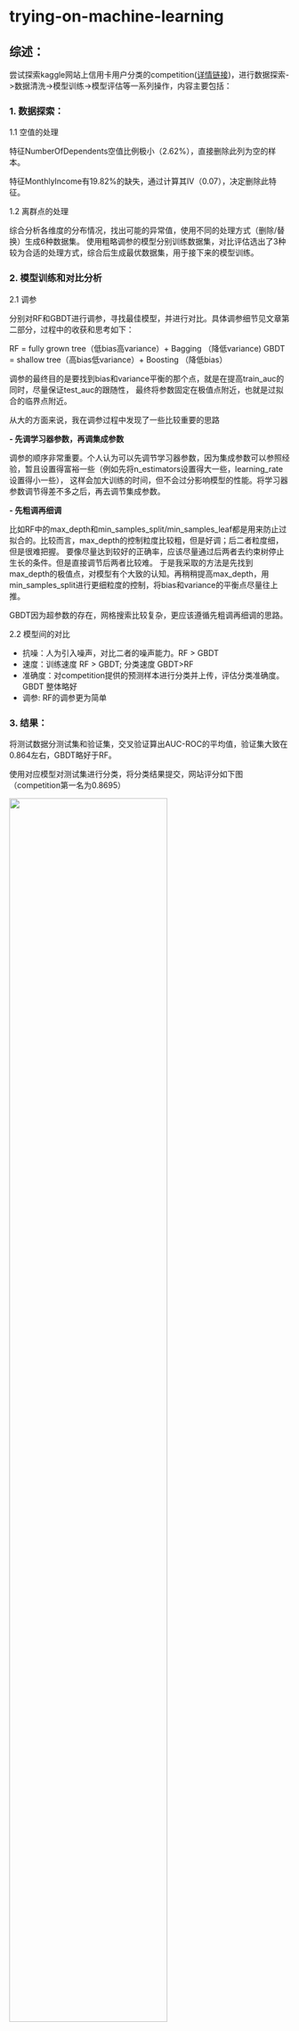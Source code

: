 # trying-on-machine-learning

## 综述：
尝试探索kaggle网站上信用卡用户分类的competition([详情链接](https://www.kaggle.com/c/GiveMeSomeCredit/overview))，进行数据探索->数据清洗->模型训练->模型评估等一系列操作，内容主要包括：


### 1. 数据探索：
    
   1.1 空值的处理
   
   特征NumberOfDependents空值比例极小（2.62%），直接删除此列为空的样本。
   
   特征MonthlyIncome有19.82%的缺失，通过计算其IV（0.07），决定删除此特征。
   
   1.2 离群点的处理
   
   综合分析各维度的分布情况，找出可能的异常值，使用不同的处理方式（删除/替换）生成6种数据集。
   使用粗略调参的模型分别训练数据集，对比评估选出了3种较为合适的处理方式，综合后生成最优数据集，用于接下来的模型训练。

### 2. 模型训练和对比分析

2.1 调参

分别对RF和GBDT进行调参，寻找最佳模型，并进行对比。具体调参细节见文章第二部分，过程中的收获和思考如下：

RF = fully grown tree（低bias高variance）+ Bagging （降低variance)
GBDT = shallow tree（高bias低variance）+ Boosting （降低bias）

调参的最终目的是要找到bias和variance平衡的那个点，就是在提高train_auc的同时，尽量保证test_auc的跟随性，
最终将参数固定在极值点附近，也就是过拟合的临界点附近。

从大的方面来说，我在调参过程中发现了一些比较重要的思路

**- 先调学习器参数，再调集成参数**

调参的顺序非常重要。个人认为可以先调节学习器参数，因为集成参数可以参照经验，暂且设置得富裕一些（例如先将n_estimators设置得大一些，learning_rate设置得小一些），
这样会加大训练的时间，但不会过分影响模型的性能。将学习器参数调节得差不多之后，再去调节集成参数。

**- 先粗调再细调**

比如RF中的max_depth和min_samples_split/min_samples_leaf都是用来防止过拟合的。比较而言，max_depth的控制粒度比较粗，但是好调；后二者粒度细，但是很难把握。
要像尽量达到较好的正确率，应该尽量通过后两者去约束树停止生长的条件。但是直接调节后两者比较难。
于是我采取的方法是先找到max_depth的极值点，对模型有个大致的认知。再稍稍提高max_depth，用min_samples_split进行更细粒度的控制，将bias和variance的平衡点尽量往上推。

GBDT因为超参数的存在，网格搜索比较复杂，更应该遵循先粗调再细调的思路。



2.2 模型间的对比
    
   - 抗噪：人为引入噪声，对比二者的噪声能力。RF > GBDT
   - 速度：训练速度 RF > GBDT; 分类速度 GBDT>RF
   - 准确度：对competition提供的预测样本进行分类并上传，评估分类准确度。GBDT 整体略好
   - 调参: RF的调参更为简单
   

### 3. 结果：

将测试数据分测试集和验证集，交叉验证算出AUC-ROC的平均值，验证集大致在0.864左右，GBDT略好于RF。

使用对应模型对测试集进行分类，将分类结果提交，网站评分如下图（competition第一名为0.8695）

<img src="https://github.com/IggyGao/trying-on-machine-learning/blob/master/pictures/my_score.jpg?raw=true" width="75%" >

### 4. 文件列表

    comparator.py  ------------ 对比器，用于生成各模型/数据集的ROC列表、对比图
    data_explore.py  ---------- 数据处理
    rf_tuning.py  ------------- 随机森林调参 
    gbdt_tuning.py  ----------- GBDT调参  
    iv_calculator.py ---------- IV计算器
    gbdt_vs_rf ---------------- 调参后模型对比脚本
   
   
   <br/>
   
## 具体处理和数据支撑

### 一、数据探索

   共11维数据，150000个样本。通过describe函数查看大致情况，并加以分析。主要处理如下。

<!--#### 1. 数据描述

|           |  SeriousDlqin2yrs | Revolving<br>Utilization<br>OfUnsecuredLines  |age | NumberOfTime<br>30-59Days<br>PastDueNotWorse    |  DebtRatio | MonthlyIncome | NumberOfOpen<br>CreditLines<br>AndLoans|NumberOfTimes<br>90DaysLate  |NumberRealEstate<br>LoansOrLines|NumberOfTime<br>60-89Days<br>PastDueNotWorse | NumberOfDependents  |
| ------ | ------ | ------ | ----- | ---------| -----------|------|-------|------|--------|----|-----|
|count  |150000.000000  |150000.000000 |  150000.000000     |  150000.000000 | 150000.000000  |  1.202690e+05 |150000.000000  | 150000.000000 |   150000.000000 | 150000.000000  |     146076.000000 | 
|mean  |    0.066840 |    6.048438  |  52.295207     |    0.421033    | 353.005076   |   6.670221e+03        | 8.452760   |0.265973      |  1.018240  |  0.240387     |       0.757222  |
|std      |   0.249746   | 249.755371   |14.771866   |   4.192781   | 2037.818523  |    1.438467e+04     |  5.145951   |  4.169304   | 1.129771   | 4.155179     |       1.115086  |
|min  |  0.000000   |  0.000000   | 0.000000        |       0.000000      | 0.000000   |    0.000000e+00         |  0.000000  | 0.000000 |   0.000000 |    0.000000  |          0.000000  |
|25%     | 0.000000    | 0.029867   |  41.000000    |     0.000000     |  0.175074   |3.400000e+03              | 5.000000 | 0.000000 |  0.000000   |0.000000    |        0.000000  |
|50%     | 0.000000     | 0.154181   | 52.000000     |          0.000000    |   0.366508    |5.400000e+03     |  8.000000 | 0.000000  |  1.000000 | 0.000000 |           0.000000  |
|75%   | 0.000000   | 0.559046   |63.000000          |    0.000000  |     0.868254   |  8.249000e+03  |   11.000000  |0.000000   |   2.000000   | 0.000000    |        1.000000  |
|max    |1.000000    |50708.000000   |109.000000       |  98.000000  |329664.000000 |  3.008750e+06  |    58.000000 | 98.000000   |  54.000000|    98.000000   |        20.000000  |-->


#### 1. 空值

|  列名     |缺失值占比（%）|
| ------ | ------ | 
|SeriousDlqin2yrs                        |0.000000
|RevolvingUtilizationOfUnsecuredLines     |0.000000
|age                                      |0.000000
|NumberOfTime30-59DaysPastDueNotWorse     |0.000000
|DebtRatio                                |0.000000
|MonthlyIncome                           |19.820667
|NumberOfOpenCreditLinesAndLoans         |0.000000
|NumberOfTimes90DaysLate                  |0.000000
|NumberRealEstateLoansOrLines             |0.000000
|NumberOfTime60-89DaysPastDueNotWorse     |0.000000
|NumberOfDependents                       |2.616000

NumberOfDependents占比极其小，直接删除。

MonthlyIncome有接近20%的缺失，缺失量很大，可以考虑用中位数/平均值填充 或 直接删除此列数据。

为了确定处理方法，选择合适的分组，编写代码计算IV，结果见下图。最终IV = 0.07039，说明MonthlyIncome与分类结果的关联性比较低，决定直接删除此维度的数据

 |Value  |     sample rate   | Distribution Good | Distribution Bad |      Sub     |  WoE   |     IV|
 | ------ | ------|------ | ------|-------|----------|-------|
|      0-2000    |0.09  |     0.071249         | 0.091163 |-0.019914 |-0.246469  |0.004908
|   2000-3000     |   0.10|  0.080343         | 0.118991 |-0.038647 |-0.392734  |0.015178
|   3000-4000      |   0.12 | 0.097232         | 0.135248 |-0.038016 |-0.330009 |0.012546
|   4000-5000    |     0.12|0.097325         | 0.118392 |-0.021067 |-0.195945 |0.004128
|   5000-6000      |     0.11|0.293962         | 0.261520 |0.032442  |0.116939  |0.003794
|   6000-7000      |    0.09|0.076471          | 0.072511 |0.003960  |0.053171 |0.000211
|   7000-9000      |     0.13|0.112285         | 0.089567 |0.022718 |0.226053  |0.005135
|   9000-12000      |     0.11|0.094117         | 0.061839 |0.032278  |0.420006  |0.013557
|  12000以上      |    0.09| 0.077014         | 0.050768 |0.026246  |0.416725  |0.010937


#### 2. 离群点

通过describe函数和箱型图分析每一维数据的分布情况。可以看到图1、3、4、6~9中的箱被压缩的很严重，说明有部分数据十分远离中位数，分别对其进行考虑和处理。

![avatar](https://github.com/IggyGao/trying-on-machine-learning/blob/master/pictures/overview.png?raw=true)

**a. DebtRatio 和 MonthlyIncome**

处理MonthlyIncome时发现，删除MonthlyIncome为空的数据前后，DebtRatio的均值发生了剧烈的变化（删除前是删除后的两倍）。
猜测DebtRatio离群点和MonthlyIncome为空的样本存在大量重叠，对此类数据的真实度产生怀疑。选取95分位点打印信息如下：

 |          |DebtRatio | MonthlyIncome
| ------ | ------ | -------|
|count    |7836.000000     |399.000000
|mean     |4330.529862       |0.087719
|std      |7712.385814       |0.283241
|min      |2382.000000       |0.000000
|25%      |2824.000000       |0.000000
|50%      |3424.500000       |0.000000
|75%      |4535.000000       |0.000000
|max    |329664.000000       |1.000000


将DebtRatio>=2382的值全部替换为2382，生成数据集"debt ratio outliers replaced"

将DebtRatio>=2382的样本删除，生成数据集"debt ratio outliers removed"


**b. 逾期数据**

结合describe的结果，发现三个逾期数据（NumberOfTime30-59DaysPastDueNotWorse、NumberOfTime60-89DaysPastDueNotWorse、NumberOfTimes90DaysLate）
具有非常类似的分布（在18至95之间都出现了巨大的gap，又有近300个样本出现在96至98之间），可以一起考量。

分别采用删除/替换为18两种方法，生成数据集"overdue outliers replaced"和"overdue outliers removed"。

**c. RevolvingUtilizationOfUnsecuredLines**

此数据表示已贷金额和贷款额度的比值，远远大于1的数据不太正常。取1的十倍划线，删除异常值，生成数据集"utilization outliers removed"。

<!--|  |Revolving<br>UtilizationOf<br>UnsecuredLines | SeriousDlqin2yrs
| ------ | ------ | -------|
|count              |             3321.000000   |    3321.000000
|mean               |              259.773362   |       0.372478
|std                |             1659.034074    |      0.483538
|min                 |               1.000059    |      0.000000
|25%                  |              1.019996    |      0.000000
|50%                  |              1.074633    |      0.000000
|75%                  |              1.301096    |      1.000000
|max                  |          50708.000000     |     1.000000-->

<br/>

#### 3. 引入模型评估

将上一步中生成的数据集分别使用粗略调参的RF进行严重。结果如下：

     --- Sorted Results ---
    ('RF', 'debt ratio outliers removed') --> AUC: 0.8606 (+/- 0.0045)
    ('RF', 'debt ratio outliers replaced') --> AUC: 0.8601 (+/- 0.0052)
    ('RF', 'overdue outliers removed') --> AUC: 0.8598 (+/- 0.0074)
    ('RF', 'utilization outliers removed') --> AUC: 0.8592 (+/- 0.0036)
    ('RF', 'missing data processed') --> AUC: 0.8576 (+/- 0.0018)
    ('RF', 'overdue outliers replaced') --> AUC: 0.8576 (+/- 0.0050)

可见，"debt ratio outliers replaced"、"debt ratio outliers removed"、"overdue outliers removed"、
"utilization outliers removed"这四个数据集的表现优于仅处理空值的"missing data processed"。

考虑采用其对应的处理方式生成最佳训练集，并使用此数据集进行接下来的调参探索。最佳训练集的训练结果如下，确实优于其他所有数据集，可以佐证此处理方式的合理性：

    ('RF', 'best_data') --> AUC: 0.8647 (+/- 0.0041)


### 二、模型探索

主要涉及参数如下：

| | RF参数 | GBDT参数 | 
|-------| ------ | ------ | 
| 集成关参数|n_estimators<br>max_features|n_estimators和learning_rate<br>subsample<br>loss|
| 学习器参数|max_depth<br>min_sample_leaf<br>min_samples_split|同RF|
|其他参数|criterion|subsample<br>loss|

#### 1. RF调参 

RF调参比较简单，因为参数之间的相互影响比较小，可以直接对单一参数进行网格搜索。主要有以下三个层面的参数需要调节：

   - n_estimators：对训练时间的影响最大，与时间基本呈线性关系。
   - max_features：'auto', 'sqrt', 'log'差距极小。 猜测是因为本数据集维度比较低（10），所以直接使用'auto'即可。
   - max_depth、min_sample_leaf、min_samples_split：体现了单棵树停止生长的条件，三者的作用都是防止过拟合。
    其中max_depth效果最显著，调起来最方便。如果在max_depth选择了最佳值之后，仍然需要提高正确率，可以略略放大max_depth，再对min_sample_leaf、min_samples_split用于精细调节。
    
   调参顺序：
    
   max_depth -> n_estimators -> min_sample_leaf或min_samples_split
    
   **- max_depth**
   
   对max_depth进行网格搜索，见下图。max_depth达到8的时候，AUC基本达到最大值。在8-30之间测试集AUC还在上升，而验证集已经不再上升，
   显然此时存在过拟合。
    
   <img src="https://github.com/IggyGao/trying-on-machine-learning/blob/master/pictures/rf_tuning_depth(split=500).png?raw=true" width="50%">
   
   <br />
    
   **- n_estimators**
   
   n_estimators的网格搜索结果见下图。n_estimators达到64的时候，AUC基本达到最大值。同时注意到n_estimate与训练耗时基本呈正比。

   <img src="https://github.com/IggyGao/trying-on-machine-learning/blob/master/pictures/rf_tuning_n_estimate.png?raw=true" width="80%" height="30%">
   
   <br />
    
    
   **- min_samples_leaf**
    
   放大max_depth至14，对min_samples_leaf进行网格搜索。可以看到极值点出现在100附近，即min_samples_leaf<100时出现了过拟合。此极值点处的AUC大于max_depth调节之后的AUC，
   可见此操作成功延迟了过拟合的出现，提高了AUC。
   
   **注意：一般min_samples_leaf的取值应该在0.5%-1%之间，但是此数据集存在非常严重的unbalanced现象，所以min_samples_leaf偏小。**
       
   <img src="https://github.com/IggyGao/trying-on-machine-learning/blob/master/pictures/rf_tuning_leaf(depth=16).png?raw=true" width="50%" >

   最终选择 n_estimators=100, max_depth=16, max_features='auto', min_samples_leaf=100 的组合作为RF的最佳参数。

#### 2. GBDT调参
    
   **调参顺序：**

   max_depth —> min_samples_split/min_samples_leaf -> n_estimators + learning_rate -> subsample -> loss

   即基学习器参数 -> Boosting相关参数 -> 其他参数
    
   前两步的调节的方法与RF基本一致。主要是注意相比RF，**max_depth要小，min_samples_split/min_samples_leaf要大一些**。
   原因是GBDT并不要求每一棵树的预估结果都很准确，反正可以通过不断减少残差去接近正确结果，提高每一棵树的抗噪能力更加重要。
   
   
   **- n_estimators + learning_rate**
   
   调参的主要难度在n_estimators和learning_rate这一步，因为这两个参数需要一起调节。
   
   查阅资料learning_rate一般在0.1-0.3范围内，小于0.1亦可，但不要过大。于是选择0.01~0.35范围内，配合不同的n_estimators进行粗调。代码及折线图如下。
    
    #粗调
    learning_rate = [0.01, 0.05, 0.1, 0.15, 0.2, 0.25, 0.3, 0.35]
    n_estimators = np.linspace(10, 160, 12, endpoint=True)
    

   ![gbdt粗调](https://github.com/IggyGao/trying-on-machine-learning/blob/master/pictures/gbdt_rough_tuning_learning_rate.png?raw=true)
   
   这两者之间的关系很好地体现了残差学习的思想：learning_rate越小，达到最佳AUC需要的n_estimators越大（意味着训练、分类的时间越大）。也就是说，每次学习的残差越小，就需要叠加更多的树才能消除偏差；
   learning_rate越大，需要的n_estimators就越小。但是随着learning_rate的增大，明显可以看到test_auc和train_auc之间的夹角越大，也就是测试集正确率跟随训练集的能力越低。此时出现了过拟合。

   上图可见较好的auc出现在0.05附近。减小learning_rate的步进长度，在0.03-0.1之间继续网格搜索，结果如下图。
   可以看到当learning_rate>0.05后，test_auc的跟随性开始变差。最终选择learning_rate=0.05，n_estimators=200。

    # 细调
    learning_rate = [0.03, 0.05, 0.08, 0.1, 0.13, 0.15]
    n_estimators = np.linspace(30, 210, 10, endpoint=True)
    
   ![gbdt细调](https://github.com/IggyGao/trying-on-machine-learning/blob/master/pictures/gbdt_delicate_tuning_learning_rate.png?raw=true)



   **- subsample**
   
   在(0.5, 1)之间步进搜索，AUC折线图如下。整体而言subsamples的取值对结果的影响不大，test_auc对train_auc一直有比较好的跟随性。
   猜测是因为离群点滤得比较干净，之前的防过拟合参数也比较合适。最终选取 subsample=0.85。
   
   <img src="https://github.com/IggyGao/trying-on-machine-learning/blob/master/pictures/gbdt_tuning_subsample.png?raw=true" width="60%" >
  
    
#### 3. 模型对比

   **a. 制造噪声，对比抗噪能力**
    
   参考模型计算出的importance，选择在RevolvingUtilizationOfUnsecuredLines这个比较重要的维度上引入噪声。
    随机抽取5%的样本，修改这个维度的值。
    
   首先比较调参前后的GBDT。相比调参前，调参后AUC-ROC下降程度很小，可见上文的调参工作确实起到了抗噪声的作用。
    
    
     --- Sorted Results ---
    ('tuned GBDT', 'data') --> AUC: 0.8628 (+/- 0.0045)
    ('tuned GBDT', 'outliers added') --> AUC: 0.8627 (+/- 0.0029)
    ('default GBDT', 'data') --> AUC: 0.8623 (+/- 0.0025)
    ('default GBDT', 'outliers added') --> AUC: 0.8576 (+/- 0.0026)
    
    
   然后比较调参后的RF和GBDT。RF的AUC-ROC下降程度小于GBDT，可见RF的抗噪声能力更强。
    
    
     --- Sorted Results ---
    ('tuned GBDT', 'data') --> AUC: 0.8640 (+/- 0.0020)
    ('tuned RF', 'data') --> AUC: 0.8634 (+/- 0.0009)
    ('tuned RF', 'outliers data') --> AUC: 0.8627 (+/- 0.0045)
    ('tuned GBDT', 'outliers added') --> AUC: 0.8611 (+/- 0.0040)
    
   **b. 对比训练/分类速度**
   
     --- Time Spent ---
    RF train costs -- 14.72s 
    RF test costs -- 1.01s 
    GBDT train costs -- 90.18s 
    GBDT test costs -- 0.60s 
    
   可见GBDT的训练耗时远远大于RF，但是分类耗时相差不多。
   
   GBDT的训练耗时大，是因为GBDT中树的训练是串行的，并且一般会采用较小的learnning_rate防止跃过最优解，所以叠加的树的规模也会大幅增加。
   XGBoost在feature层面上采用了预排序，将训练速度提高了很多。

   **c. 调参对比**
   
   对比上文的调参工作，因为hyperparameters的存在，GBDT的调参难度远远大于RF。不过多处资料表明，如果调参得当，GBDT的分类结果会好于RF。
    
   **d. 可以继续探索的问题**
   
   - min_samples_split和min_samples_leaf
   
   之前已经描述并且证明了max_depth与这二者的关系。但是如果需要跟精细的调参，这二者之间又应该如何调节？个人猜测，
   在N、P样本比较均衡的情况下，调节这两者中的任何一个都可以（min_samples_leaf = n 应该等价于 min_samples_split = 2n的情况）。
   但是在非常不均衡的样本下，可能需要对二者进行更加精细的选择，比如缩小min_samples_split的值，以适应较小的P样本占比。
   实际情况是不是符合猜测，合适的调节又会对分类正确率有多大的提高，还需要更多实验来验证。
   
   - 模型的评价方式
   
   competition中默认的评分方式是AUC-ROC，但是实际上信用卡评分可能是一个比较unbalanced的数据集。如果实际情况中N样本的占比远大于训练集，
   使用AUC-ROC的评估可能会过于乐观。而且考虑到模型评分可能是一个初筛手段，应该更关心P样本的预测正确率。
   所以如果有时间的话，可以考虑使用AUC-PR来尝试评估模型，也许会更为合适。
   
   




